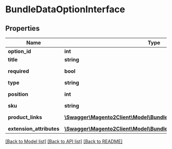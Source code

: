 # BundleDataOptionInterface

## Properties
Name | Type | Description | Notes
------------ | ------------- | ------------- | -------------
**option_id** | **int** | Option id | [optional] 
**title** | **string** | Option title | [optional] 
**required** | **bool** | Is required option | [optional] 
**type** | **string** | Input type | [optional] 
**position** | **int** | Option position | [optional] 
**sku** | **string** | Product sku | [optional] 
**product_links** | [**\Swagger\Magento2Client\Model\BundleDataLinkInterface[]**](BundleDataLinkInterface.md) | Product links | [optional] 
**extension_attributes** | [**\Swagger\Magento2Client\Model\BundleDataOptionExtensionInterface**](BundleDataOptionExtensionInterface.md) |  | [optional] 

[[Back to Model list]](../README.md#documentation-for-models) [[Back to API list]](../README.md#documentation-for-api-endpoints) [[Back to README]](../README.md)


